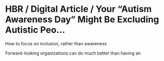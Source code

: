# HBR / Digital Article / Your “Autism Awareness Day” Might Be Excluding Autistic Peo…

How to focus on inclusion, rather than awareness

Forward-looking organizations can do much better than having an